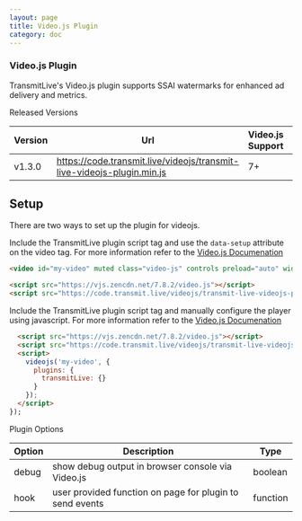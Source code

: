 ```yaml
---
layout: page
title: Video.js Plugin
category: doc
---
```


### Video.js Plugin

TransmitLive's Video.js plugin supports SSAI watermarks for enhanced ad delivery and metrics.

Released Versions


| Version | Url | Video.js Support ||
|---|---|---| -- |
| v1.3.0 | https://code.transmit.live/videojs/transmit-live-videojs-plugin.min.js| 7+ |[Live Demo](https://code.transmit.live/demo/videojs.html) |

## Setup

There are two ways to set up the plugin for videojs.

Include the TransmitLive plugin script tag and use the `data-setup` attribute on the video tag. For more information refer to the [Video.js Documenation](https://docs.videojs.com/tutorial-setup.html#automatic-setup)

```html
<video id="my-video" muted class="video-js" controls preload="auto" width="800" height="450" data-setup='{"plugins":{"transmitLive":{}}}'>

<script src="https://vjs.zencdn.net/7.8.2/video.js"></script>
<script src="https://code.transmit.live/videojs/transmit-live-videojs-plugin.js"></script>
```

Include the TransmitLive plugin script tag and manually configure the player using javascript. For more information refer to the [Video.js Documenation](https://docs.videojs.com/tutorial-setup.html#manual-setup)

```html
  <script src="https://vjs.zencdn.net/7.8.2/video.js"></script>
  <script src="https://code.transmit.live/videojs/transmit-live-videojs-plugin.js"></script>
  <script>
    videojs('my-video', {
      plugins: {
        transmitLive: {}
      }
    });
  </script>
});
```

Plugin Options

| Option | Description | Type |
| --- | ----------- | --- |
| debug | show debug output in browser console via Video.js | boolean |
| hook | user provided function on page for plugin to send events | function |


<br>
<br>
<br>
